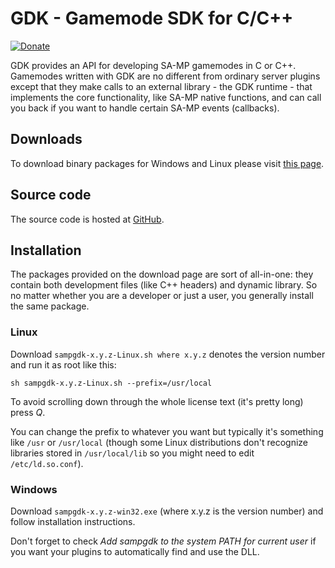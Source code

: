 GDK - Gamemode SDK for C/C++ 
============================

[![Donate][donate_button]][donate]

GDK provides an API for developing SA-MP gamemodes in C or C++. Gamemodes
written with GDK are no different from ordinary server plugins except that
they make calls to an external library - the GDK runtime - that implements
the core functionality, like SA-MP native functions, and can call you back
if you want to handle certain SA-MP events (callbacks). 

Downloads
---------

To download binary packages for Windows and Linux please visit
[this page][download].

Source code
-----------

The source code is hosted at [GitHub][github].

Installation
------------

The packages provided on the download page are sort of all-in-one: they contain
both development files (like C++ headers) and dynamic library. So no matter
whether you are a developer or just a user, you generally install the same
package.

### Linux ###

  Download `sampgdk-x.y.z-Linux.sh where x.y.z` denotes the version number
  and run it as root like this:

  `sh sampgdk-x.y.z-Linux.sh --prefix=/usr/local`

  To avoid scrolling down through the whole license text (it's pretty
  long) press *Q*.

  You can change the prefix to whatever you want but typically it's
  something like `/usr` or `/usr/local` (though some Linux distributions
  don't recognize libraries stored in `/usr/local/lib` so you might need
  to edit `/etc/ld.so.conf`).

### Windows ###

  Download `sampgdk-x.y.z-win32.exe` (where x.y.z is the version number) and
  follow installation instructions.

  Don't forget to check *Add sampgdk to the system PATH for current
  user* if you want your plugins to automatically find and use the DLL.

[donate]: http://pledgie.com/campaigns/19068
[donate_button]: http://pledgie.com/campaigns/19068.png
[download]: http://zeex.github.com/sampgdk
[github]: https://github.com/Zeex/sampgdk
